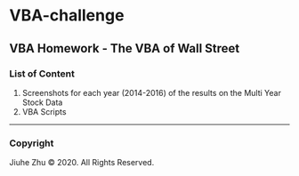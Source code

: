 # VBA-challenge
## VBA Homework - The VBA of Wall Street
### List of Content
1. Screenshots for each year (2014-2016) of the results on the Multi Year Stock Data
2. VBA Scripts
---
### Copyright
Jiuhe Zhu © 2020. All Rights Reserved.
